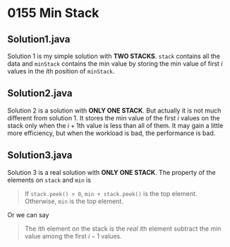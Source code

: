 # 0155 Min Stack

## Solution1.java

Solution 1 is my simple solution with **TWO STACKS**.  `stack` contains all the data and `minStack` contains the min value by storing the min value of first $i$ values in the $i$th position of `minStack`.

## Solution2.java

Solution 2 is a solution with **ONLY ONE STACK**.  But actually it is not much different from solution 1.  It stores the min value of the first $i$ values on the stack only when the $i+1$th value is less than all of them.  It may gain a little more efficiency, but when the workload is bad, the performance is bad.

## Solution3.java

Solution 3 is a real solution with **ONLY ONE STACK**.  The property of the elements on `stack` and `min` is

> If `stack.peek() > 0`, `min + stack.peek()` is the top element.  Otherwise, `min` is the top element.

Or we can say

> The $i$th element on the stack is the *real* $i$th element subtract the min value among the first $i-1$ values.